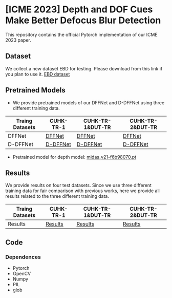 # [ICME 2023] Depth and DOF Cues Make Better Defocus Blur Detection

This repository contains the official Pytorch implementation of our ICME 2023 paper.

## Dataset
We collect a new dataset EBD for testing. Please download from this link if you plan to use it. [EBD dataset](https://pan.baidu.com/s/1mL9gYu-2tnKR4lQoB3jAOA?pwd=cqoz) 

## Pretrained Models
* We provide pretrained models of our DFFNet and D-DFFNet using three different training data.

 Traing Datasets | CUHK-TR-1  | CUHK-TR-1&DUT-TR | CUHK-TR-2&DUT-TR
 ---- | ----- | ------  |  ------
 DFFNet  |  [DFFNet](https://pan.baidu.com/s/1Sd_TDM92-iJ6gZLW15ANaw?pwd=90em)  | [DFFNet](https://pan.baidu.com/s/1AO06sJOiWojS_MFiT58DcA?pwd=ns0z) | [DFFNet]()
 D-DFFNet  | [D-DFFNet](https://pan.baidu.com/s/1coVPb2OtjJ8FnarqkWk7Cw?pwd=r6c5) | [D-DFFNet](https://pan.baidu.com/s/1fw7D6DzNbTNjeLwS-H72UQ?pwd=u7fs)   |[D-DFFNet](https://pan.baidu.com/s/1iKJED5w-obf6kiBBxhI0Ww?pwd=2y3i) 
 * Pretrained model for depth model: [midas_v21-f6b98070.pt](https://pan.baidu.com/s/1VA1yNifcZpy9bpTyygH0EA?pwd=dwo9)


## Results
We provide results on four test datasets. Since we use three different training data for fair comparison with previous works, here we provide all results related to the three different training data.

Traing Datasets | CUHK-TR-1  | CUHK-TR-1&DUT-TR | CUHK-TR-2&DUT-TR
 ---- | ----- | ------  |  ------
 Results  |[Results](https://pan.baidu.com/s/19ov0M45uov7o-qbUJ_b7mw?pwd=9qil)|[Results](https://pan.baidu.com/s/18M5f8oJDYeyy7cWQef05SA?pwd=c3v7)  |[Results](https://pan.baidu.com/s/1rT_rQY9ybOKAVJLfxlmVlQ?pwd=zf26)

## Code
### Dependences
* Pytorch
* OpenCV
* Numpy
* PIL
* glob



